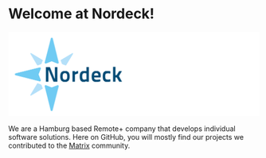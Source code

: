 # Welcome at Nordeck!

[![Nordeck](./logo.png)](https://nordeck.net)

We are a Hamburg based Remote+ company that develops individual software solutions.
Here on GitHub, you will mostly find our projects we contributed to the [Matrix](https://matrix.org/) community.
